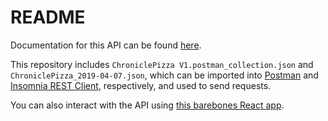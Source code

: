 # README

Documentation for this API can be found <a href="https://documenter.getpostman.com/view/4700349/S1EJYgvj">here</a>.

This repository includes `ChroniclePizza V1.postman_collection.json` and `ChroniclePizza_2019-04-07.json`, which can be imported into <a href="https://www.getpostman.com/">Postman</a> and <a href="https://insomnia.rest/">Insomnia REST Client<a/>, respectively, and used to send requests. 

You can also interact with the API using <a href="https://chronicle-pizza-frontend.herokuapp.com">this barebones React app</a>.

